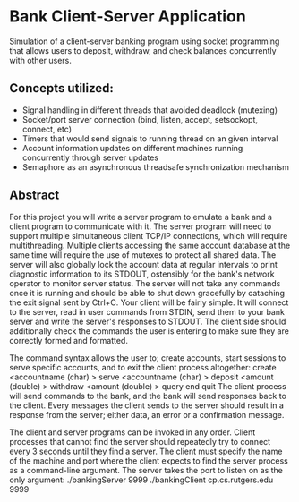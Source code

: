 # Bank Client-Server Application

Simulation of a client-server banking program using socket programming that allows users to deposit, withdraw, and check balances concurrently with other users.

## Concepts utilized:
- Signal handling in different threads that avoided deadlock (mutexing)
- Socket/port server connection (bind, listen, accept, setsockopt, connect, etc)
- Timers that would send signals to running thread on an given interval
- Account information updates on different machines running concurrently through server updates
- Semaphore as an asynchronous threadsafe synchronization mechanism

## Abstract
For this project you will write a server program to emulate a bank and a client program to communicate
with it. The server program will need to support multiple simultaneous client TCP/IP connections,
which will require multithreading. Multiple clients accessing the same account database at the same
time will require the use of mutexes to protect all shared data. The server will also globally lock the
account data at regular intervals to print diagnostic information to its STDOUT, ostensibly for the
bank's network operator to monitor server status. The server will not take any commands once it is
running and should be able to shut down gracefully by cataching the exit signal sent by Ctrl+C.
Your client will be fairly simple. It will connect to the server, read in user commands from STDIN,
send them to your bank server and write the server's responses to STDOUT. The client side should
additionally check the commands the user is entering to make sure they are correctly formed and
formatted.

The command syntax allows the user to; create accounts, start sessions to serve specific accounts,
and to exit the client process altogether:
create <accountname (char) >
serve <accountname (char) >
deposit <amount (double) >
withdraw <amount (double) >
query
end
quit
The client process will send commands to the bank, and the bank will send responses back to the
client. Every messages the client sends to the server should result in a response from the server; either
data, an error or a confirmation message.

The client and server programs can be invoked in any order. Client processes that cannot find the
server should repeatedly try to connect every 3 seconds until they find a server. The client must specify
the name of the machine and port where the client expects to find the server process as a command-line
argument. The server takes the port to listen on as the only argument:
./bankingServer 9999
./bankingClient cp.cs.rutgers.edu 9999
